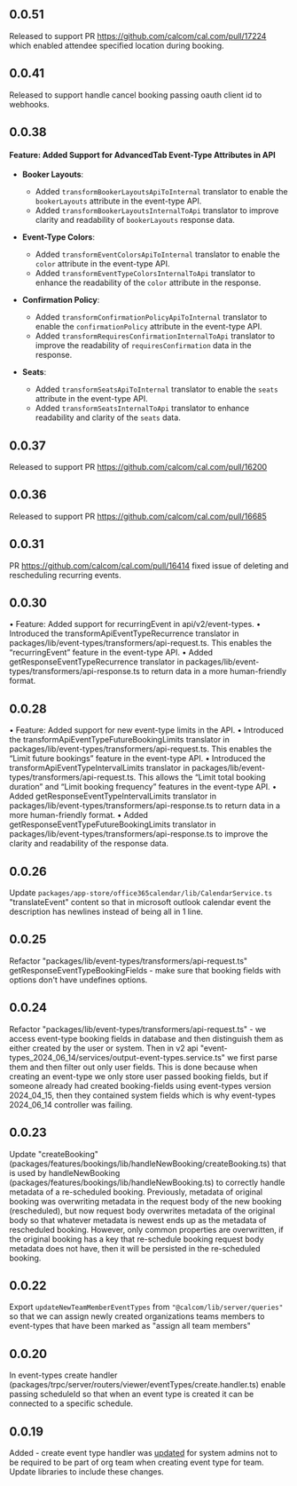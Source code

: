 ## 0.0.51

Released to support PR <https://github.com/calcom/cal.com/pull/17224> which enabled attendee specified location during booking.

## 0.0.41

Released to support handle cancel booking passing oauth client id to webhooks.

## 0.0.38

#### Feature: Added Support for AdvancedTab Event-Type Attributes in API

- **Booker Layouts**:
  - Added `transformBookerLayoutsApiToInternal` translator to enable the `bookerLayouts` attribute in the event-type API.
  - Added `transformBookerLayoutsInternalToApi` translator to improve clarity and readability of `bookerLayouts` response data.

- **Event-Type Colors**:
  - Added `transformEventColorsApiToInternal` translator to enable the `color` attribute in the event-type API.
  - Added `transformEventTypeColorsInternalToApi` translator to enhance the readability of the `color` attribute in the response.

- **Confirmation Policy**:
  - Added `transformConfirmationPolicyApiToInternal` translator to enable the `confirmationPolicy` attribute in the event-type API.
  - Added `transformRequiresConfirmationInternalToApi` translator to improve the readability of `requiresConfirmation` data in the response.

- **Seats**:
  - Added `transformSeatsApiToInternal` translator to enable the `seats` attribute in the event-type API.
  - Added `transformSeatsInternalToApi` translator to enhance readability and clarity of the `seats` data.

## 0.0.37

Released to support PR <https://github.com/calcom/cal.com/pull/16200>

## 0.0.36

Released to support PR <https://github.com/calcom/cal.com/pull/16685>

## 0.0.31

PR <https://github.com/calcom/cal.com/pull/16414> fixed issue of deleting and rescheduling recurring events.

## 0.0.30

• Feature: Added support for recurringEvent in api/v2/event-types.
• Introduced the transformApiEventTypeRecurrence translator in packages/lib/event-types/transformers/api-request.ts. This enables the “recurringEvent” feature in the event-type API.
• Added getResponseEventTypeRecurrence translator in packages/lib/event-types/transformers/api-response.ts to return data in a more human-friendly format.

## 0.0.28

• Feature: Added support for new event-type limits in the API.
• Introduced the transformApiEventTypeFutureBookingLimits translator in packages/lib/event-types/transformers/api-request.ts. This enables the “Limit future bookings” feature in the event-type API.
• Introduced the transformApiEventTypeIntervalLimits translator in packages/lib/event-types/transformers/api-request.ts. This allows the “Limit total booking duration” and “Limit booking frequency” features in the event-type API.
• Added getResponseEventTypeIntervalLimits translator in packages/lib/event-types/transformers/api-response.ts to return data in a more human-friendly format.
• Added getResponseEventTypeFutureBookingLimits translator in packages/lib/event-types/transformers/api-response.ts to improve the clarity and readability of the response data.

## 0.0.26

Update `packages/app-store/office365calendar/lib/CalendarService.ts` "translateEvent" content so that in microsoft outlook calendar event the description
has newlines instead of being all in 1 line.

## 0.0.25

Refactor "packages/lib/event-types/transformers/api-request.ts" getResponseEventTypeBookingFields - make sure that booking fields with options don't have
undefines options.

## 0.0.24

Refactor "packages/lib/event-types/transformers/api-request.ts" - we access event-type booking fields in database and then distinguish them as either
created by the user or system. Then in v2 api "event-types_2024_06_14/services/output-event-types.service.ts" we first parse them and then filter
out only user fields. This is done because when creating an event-type we only store user passed booking fields, but if someone already had created
booking-fields using event-types version 2024_04_15, then they contained system fields which is why event-types 2024_06_14 controller was failing.

## 0.0.23

Update "createBooking" (packages/features/bookings/lib/handleNewBooking/createBooking.ts) that is used by handleNewBooking (packages/features/bookings/lib/handleNewBooking.ts) to correctly handle metadata of a re-scheduled booking. Previously,
metadata of original booking was overwriting metadata in the request body of the new booking (rescheduled), but now
request body overwrites metadata of the original body so that whatever metadata is newest ends up as the metadata of rescheduled booking. However, only common properties are overwritten, if the original booking has a key that re-schedule booking request body metadata does not have, then it will be persisted in the re-scheduled booking.

## 0.0.22

Export `updateNewTeamMemberEventTypes` from `"@calcom/lib/server/queries"` so that we can assign newly created organizations
teams members to event-types that have been marked as "assign all team members"

## 0.0.20

In event-types create handler (packages/trpc/server/routers/viewer/eventTypes/create.handler.ts) enable passing scheduleId so that when an event type is created it can be connected
to a specific schedule.

## 0.0.19

Added - create event type handler was [updated](https://github.com/calcom/cal.com/pull/15774) for system admins not to be required
to be part of org team when creating event type for team. Update libraries to include these changes.
